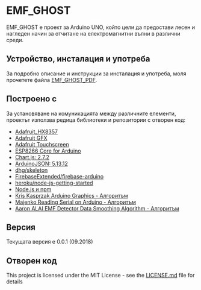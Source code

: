 # EMF_GHOST

EMF_GHOST е проект за Arduino UNO, който цели да предостави лесен и нагледен начин за отчитане на електромагнитни вълни в различни среди.  

## Устройство, инсталация и употреба

За подробно описание и инструкции за инсталация и употреба, моля прочетете файла [EMF_GHOST_PDF](EMF_GHOST_PDF).

## Построено с

За установяване на комуникацията между различните елементи, проектът използва редица библиотеки и репозитории с отворен код:
* [Adafruit_HX8357]( https://github.com/adafruit/Adafruit_HX8357_Library)
* [Adafruit GFX](https://github.com/adafruit/Adafruit-GFX-Library)
* [Adafruit Touchscreen](https://github.com/adafruit/Touch-Screen-Library)
* [ESP8266 Core for Arduino](https://github.com/esp8266/Arduino)
* [Chart.js: 2.7.2](http://www.chartjs.org)
* [ArduinoJSON: 5.13.12](https://arduinojson.org/?utm_source=meta&utm_medium=library.properties)
* [dhg/skeleton ](https://github.com/dhg/Skeleton)
* [FirebaseExtended/firebase-arduino](https://github.com/FirebaseExtended/firebase-arduino)
* [heroku/node-js-getting-started](https://github.com/heroku/node-js-getting-started)
* [Node.js и npm](https://nodejs.org/en/download/)
* [Kris Kasprzak Arduino Graphics - Алгоритъм](https://drive.google.com/file/d/0ByEQKtsOckWBNy1GVS1MMm0zSkk/view)
* [Majenko Reading Serial on Arduino - Алгоритъм](https://majenko.co.uk/blog/reading-serial-arduino)
* [Aaron ALAI EMF Detector Data Smoothing Algorithm - Алгоритъм](http://www.aaronalai.com/emf-detector)

## Версия

Текущата версия е 0.0.1 (09.2018)

## Отворен код
This project is licensed under the MIT License - see the [LICENSE.md](LICENSE) file for details